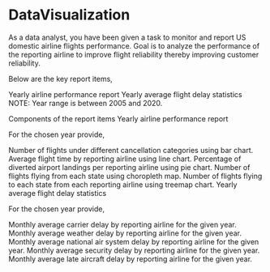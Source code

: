 # DataVisualization

As a data analyst, you have been given a task to monitor and report US domestic airline flights performance. Goal is to analyze the performance of the reporting airline to improve flight reliability thereby improving customer reliability.

Below are the key report items,

Yearly airline performance report
Yearly average flight delay statistics
NOTE: Year range is between 2005 and 2020.

Components of the report items
Yearly airline performance report

For the chosen year provide,

Number of flights under different cancellation categories using bar chart.
Average flight time by reporting airline using line chart.
Percentage of diverted airport landings per reporting airline using pie chart.
Number of flights flying from each state using choropleth map.
Number of flights flying to each state from each reporting airline using treemap chart.
Yearly average flight delay statistics

For the chosen year provide,

Monthly average carrier delay by reporting airline for the given year.
Monthly average weather delay by reporting airline for the given year.
Monthly average national air system delay by reporting airline for the given year.
Monthly average security delay by reporting airline for the given year.
Monthly average late aircraft delay by reporting airline for the given year.
